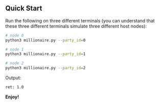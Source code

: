 
## Quick Start

Run the following on three different terminals (you can understand that these three different terminals simulate three different host nodes):

```sh
# node 0
python3 millionaire.py --party_id=0
```

```sh
# node 1
python3 millionaire.py --party_id=1
```

```sh
# node 2
python3 millionaire.py --party_id=2
```

Output:

```sh
ret: 1.0
```

**Enjoy!**
